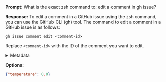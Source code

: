 **Prompt:**
What is the exact zsh command to: edit a comment in gh issue?


**Response:**
To edit a comment in a GitHub issue using the zsh command, you can use the GitHub CLI (gh) tool. The command to edit a comment in a GitHub issue is as follows:

```
gh issue comment edit <comment-id>
```

Replace `<comment-id>` with the ID of the comment you want to edit.

<details><summary>Metadata</summary>

- Duration: 2550 ms
- Datetime: 2023-08-25T16:32:53.137228
- Model: gpt-3.5-turbo-0613

</details>

**Options:**
```json
{"temperature": 0.0}
```

